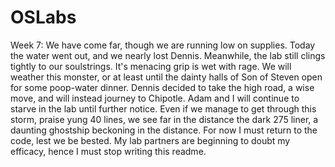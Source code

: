 # OSLabs

Week 7: 
We have come far, though we are running low on supplies. Today the water went out, and we nearly lost Dennis. Meanwhile, the lab still clings tightly to our soulstrings. It's menacing grip is wet with rage. We will weather this monster, or at least until the dainty halls of Son of Steven open for some poop-water dinner. Dennis decided to take the high road, a wise move, and will instead journey to Chipotle. Adam and I will continue to starve in the lab until further notice. Even if we manage to get through this storm, praise yung 40 lines, we see far in the distance the dark 275 liner, a daunting ghostship beckoning in the distance. For now I must return to the code, lest we be bested. My lab partners are beginning to doubt my efficacy, hence I must stop writing this readme. 
